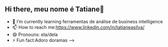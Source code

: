 ## Hi there, meu nome é Tatiane👋
- 🌱 I’m currently learning ferramentas de análise de business intelligence
- 📫 How to reach me:https://www.linkedin.com/in/tatianeasilva/
- 😄 Pronouns: ela/dela
- ⚡ Fun fact:Adoro doramas
-->
